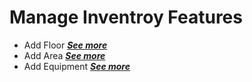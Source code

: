 # Manage Inventroy Features

- Add Floor [***See more***](https://github.com/JakePatolilic/vsulib-ms/blob/main/Features/Manage%20Inventory/Functions/Add%20Equipment.md)
- Add Area [***See more***](https://github.com/JakePatolilic/vsulib-ms/blob/main/Features/Manage%20Inventory/Functions/Add%20Area.md)
- Add Equipment [***See more***](https://github.com/JakePatolilic/vsulib-ms/blob/main/Features/Manage%20Inventory/Functions/Add%20Equipment.md)
